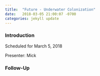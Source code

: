 ```yaml
---
title:  "Future - Underwater Colonization"
date:   2018-03-05 21:00:07 -0700
categories: jekyll update
---
```


### Introduction

Scheduled for March 5, 2018

Presenter: Mick

### Follow-Up


